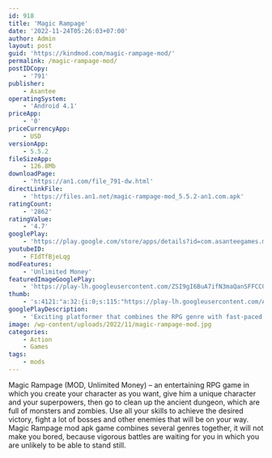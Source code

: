 ```yaml
---
id: 918
title: 'Magic Rampage'
date: '2022-11-24T05:26:03+07:00'
author: Admin
layout: post
guid: 'https://kindmod.com/magic-rampage-mod/'
permalink: /magic-rampage-mod/
postIDCopy:
    - '791'
publisher:
    - Asantee
operatingSystem:
    - 'Android 4.1'
priceApp:
    - '0'
priceCurrencyApp:
    - USD
versionApp:
    - 5.5.2
fileSizeApp:
    - 126.8Mb
downloadPage:
    - 'https://an1.com/file_791-dw.html'
directLinkFile:
    - 'https://files.an1.net/magic-rampage-mod_5.5.2-an1.com.apk'
ratingCount:
    - '2862'
ratingValue:
    - '4.7'
googlePlay:
    - 'https://play.google.com/store/apps/details?id=com.asanteegames.magicrampage'
youtubeID:
    - FIdTfBjeLqg
modFeatures:
    - 'Unlimited Money'
featuredImageGooglePlay:
    - 'https://play-lh.googleusercontent.com/ZSI9gI6BuA7ifN3maQanSFFCCQZnsspPnWf4YwvrIpTa-oBF8iarFIz0BaUuA9eBUbM'
thumb:
    - 's:4121:"a:32:{i:0;s:115:"https://play-lh.googleusercontent.com/AYm6GCI5-_tX6pV7pPJQ9ihwpog0OcJ4qE2zW0S-4N18zQHkvmkJG44LF1PY218xr2A=w526-h296";i:1;s:116:"https://play-lh.googleusercontent.com/TH2WcEDpEKYHHaYQqPIdR8J1yakLBAeJHp06uIMa7aym8HeG3rhtbUeqFHxg7jEmHWPN=w526-h296";i:2;s:114:"https://play-lh.googleusercontent.com/611hwopZCXT5BE-QiAnbNzuBzp6ExyTt533sDZJ3peNtKVvT2WpZWGJAD53nTUuq9g=w526-h296";i:3;s:116:"https://play-lh.googleusercontent.com/U4b-AbTf25YBALj_YW1zM-ygDpmP7j97Y4VBImMGiNOUG8Ktosj5xEBR1zaBSVscal7R=w526-h296";i:4;s:115:"https://play-lh.googleusercontent.com/AuH8oS6L9yKwe_dyOhmAApc6rnLL_RevI-Y9Xn4_6zyNkpl9BIKvAp6uqbwo2PRn2uw=w526-h296";i:5;s:115:"https://play-lh.googleusercontent.com/ZYKs-Aebn66vX4_qG43bcHDAdSYEcxUB7qr_miRYsW9eCF8Wi3c9wZs2XXmulkj5bqA=w526-h296";i:6;s:114:"https://play-lh.googleusercontent.com/ghL6X564qz_DNTBbLe_woTm1mLI5KlA0rbUaStJU3d1Umi2Uy2dNOYt8newk3afg_w=w526-h296";i:7;s:115:"https://play-lh.googleusercontent.com/_XbjN_rjLSCgl1EjoFtKgKzO26TTCC8wQF-NsxgW6DZKdJ06uHNXWVbyZfaClxdlfxA=w526-h296";i:8;s:114:"https://play-lh.googleusercontent.com/elHVhjJk7YAK2w1TduXHpDgVdH-hYzc6_8sBgaVL4MeiCW2e4jrlceId-VUCiOuwGg=w526-h296";i:9;s:115:"https://play-lh.googleusercontent.com/DAL3GyCHxwnjgVypbBguVGlfz0g6nlLviRwSojA8llZ5pXCzNVykViaA1-QShED2pZk=w526-h296";i:10;s:115:"https://play-lh.googleusercontent.com/3DNtyVGzqtXe2OJJ6ZuP3OImb9_kwEsCua7MYrX-H6Wl99frFK4peQXOPI02jiZDAJg=w526-h296";i:11;s:116:"https://play-lh.googleusercontent.com/Mfh30P_WOfR1n5E47et_NIJOol6nPK2kJMlMaci8h0r90WHfUgcLWBtnQKzj9_OBh6Vv=w526-h296";i:12;s:114:"https://play-lh.googleusercontent.com/bZbsN6zYTAkJH7by27O-kRLnV3N30qFAmyFae_fzZTptjmt9d-bld53lOT4QiHMYcA=w526-h296";i:13;s:116:"https://play-lh.googleusercontent.com/k0u-OuCMVMeHnUle1oPD439QKihf0DsdESqgJ7eRRydyRmIASbz54CYMSpfy7QUN3q68=w526-h296";i:14;s:114:"https://play-lh.googleusercontent.com/st9_hEk-O7OKg-dfWTOh1wFLnMZJMANABuoLvB3FaJqDYAECN3JUYPR_HLNLkFMmpw=w526-h296";i:15;s:114:"https://play-lh.googleusercontent.com/wpRPYOHSYbZ7dNpewqYIOZfPXDY_Dmk56PgVWYp8DM7Fsnaua8OsOhs4X95tWS_HKQ=w526-h296";i:16;s:116:"https://play-lh.googleusercontent.com/UcbiCczANZIEwUB1y63bmb0lohyUW7dgWFSJeLeo39CYWlaiSaOKsStmp9jGpH9fSixu=w526-h296";i:17;s:115:"https://play-lh.googleusercontent.com/6qdxhZ2GODe_8IhnzfyZ2r0QGJD80UWenjboC4PAOA0N7xw5F1WFE9PvaUJcnBMDfn0=w526-h296";i:18;s:114:"https://play-lh.googleusercontent.com/3652Sxd6rP6udrKPAZknXq7oZHHyo4T5z0ttfZVfYTnL5cwShxFTZk8_-CTTLO2NRQ=w526-h296";i:19;s:116:"https://play-lh.googleusercontent.com/Nm8hCAsevSmd1fi1AG84GMaB6HiXRT7WJTCCGk1bQO_ZtePxIvsFBEeTPLaK_pzhwkEP=w526-h296";i:20;s:115:"https://play-lh.googleusercontent.com/tsU2tSAYQDbh39ZXcGd_ZVO3lYg8QAkhniA9NAiaj0TVBxrqL67l7OgOyr3d_-t6_-c=w526-h296";i:21;s:116:"https://play-lh.googleusercontent.com/aTD5Ak6pIui6b-J81S1OC4yUsoItAsFGKHSe-ASSWRcPOEX7uSZ5kaMoCLjt5SQjoZU7=w526-h296";i:22;s:114:"https://play-lh.googleusercontent.com/d8UUZoAsLQv4UVumIDaHwAzICkPAyoEVrDf8k7e4r0Q3m7Gwh9BcEHxkQCARZwQFpg=w526-h296";i:23;s:114:"https://play-lh.googleusercontent.com/Df1YSY1T54gnJ-PNUdaMzbA1ovcVNqkGVzbzkR-irJnL5cvlaC-ZonSgdSY_KLS9eA=w526-h296";i:24;s:115:"https://play-lh.googleusercontent.com/3I0DG_FVn2Rzb6bnv4oxKb5r7Qb4AsG00yTFO0fZndvRYlEjq03_gi11enuJUboFJS4=w526-h296";i:25;s:114:"https://play-lh.googleusercontent.com/VIU3_zl8W8ZoegJnCIbAV9Lov5Y5KsyhTc_JqN1oDxq0Q1CjtynbmRjmuBIrirD9oA=w526-h296";i:26;s:115:"https://play-lh.googleusercontent.com/WDg0gs9SGrOIeHPsfkuizyTqTK4xlh1CkZBzx9qctO3pokVQPrKUdSZmGxCgXxgynNk=w526-h296";i:27;s:116:"https://play-lh.googleusercontent.com/TIp3KOXGSRdUdCcCXy2Ff58lKrHGneAJl5yjHkdKaYAJ4GSRKMvOS9rl0fTT73WeE_6X=w526-h296";i:28;s:114:"https://play-lh.googleusercontent.com/xsFktGxUgTL9Gk6sm5uU7GBC9hLfSo1AKkVnWkUZmK3Nlj9Bo9ZOLeEHzPTkW9sK5A=w526-h296";i:29;s:115:"https://play-lh.googleusercontent.com/Qo7E2XIFqrcROLdiS1Cwq0Y5NRHOo2ZVvHQDkvSPEEvFxV6bjNAXeDfeHUajwWwNaLc=w526-h296";i:30;s:114:"https://play-lh.googleusercontent.com/bDIz6U-vTsB97UG07EOCCxYaCqTNgKA1oXOUMeLN_sDvHjee0EUfCDzzCvP1WFsXuQ=w526-h296";i:31;s:115:"https://play-lh.googleusercontent.com/77rcVQuvYh1oHQOuuU1osabtBHOYp1HktHDW6tt8-5me9VcAcuh8w3xkeguy9IquauA=w526-h296";}";'
googlePlayDescription:
    - 'Exciting platformer that combines the RPG genre with fast-paced action gameplay. Magic Rampage features character customization and dozens of weapons to wield, from knives to magical staves. Each dungeon introduces the player to new obstacles, enemies and secret areas to explore. Search Bonus levels, strive for victory in Survival mode, join forces with friendly NPCs and battle it out in challenging Boss fights.. Magic Rampage features an exciting online Competitive Mode where players around the globe compete to see who''s the best in randomly generated dungeons; featuring unique bosses, exclusive new items and content!. Magic Rampage brings back the look and feel of the very best classic platformers from the 90''s, introducing refreshed and engaging gameplay mechanics. If you miss platformers from the 16-bit era, and think games nowadays aren''t that good anymore, think twice! Magic Rampage is for you.'
image: /wp-content/uploads/2022/11/magic-rampage-mod.jpg
categories:
    - Action
    - Games
tags:
    - mods
---
```


Magic Rampage (MOD, Unlimited Money) – an entertaining RPG game in which you create your character as you want, give him a unique character and your superpowers, then go to clean up the ancient dungeon, which are full of monsters and zombies. Use all your skills to achieve the desired victory, fight a lot of bosses and other enemies that will be on your way. Magic Rampage mod apk game combines several genres together, it will not make you bored, because vigorous battles are waiting for you in which you are unlikely to be able to stand still.